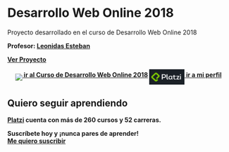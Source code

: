 # Desarrollo Web Online 2018
<p> Proyecto desarrollado en el curso de Desarrollo Web Online 2018</p>
<p> <strong>Profesor: <a href="https://github.com/leonidasesteban" target="_blank">Leonidas Esteban</a></strong</p>
<p> <strong> <a href="https://yenniferh.github.io/Desarrollo-web/index.html">Ver Proyecto</a></strong</p>
<p align="center">
  <a href="https://platzi.com/cursos/html5-css3/"><img align="middle" width="40px" heigt="40px"       src="https://static.platzi.com/media/achievements/1350-09ddb033-354b-4c0c-84a4-56cbb71d0b08.png" /> ir al Curso de Desarrollo Web Online 2018</a>  
  <a href="https://platzi.com/@yenniferh/"><img align="middle" width="80px" heigt="80px" src="images/platzi.png" /> ir a mi perfil</a>
 </p>
  
## Quiero seguir aprendiendo

[Platzi](https://platzi.com/r/yenniferh/) cuenta con más de 260 cursos y 52 carreras.

Suscríbete hoy y ¡nunca pares de aprender!  
[Me quiero suscribir](https://platzi.com/r/yenniferh/)
